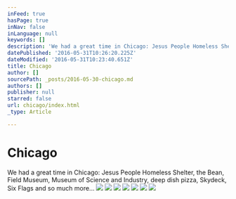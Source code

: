 ```yaml
---
inFeed: true
hasPage: true
inNav: false
inLanguage: null
keywords: []
description: 'We had a great time in Chicago: Jesus People Homeless Shelter, the Bean, Field Museum, Museum of Science and Industry, deep dish pizza, Skydeck, Six Flags and so much more...'
datePublished: '2016-05-31T10:26:20.225Z'
dateModified: '2016-05-31T10:23:40.651Z'
title: Chicago
author: []
sourcePath: _posts/2016-05-30-chicago.md
authors: []
publisher: null
starred: false
url: chicago/index.html
_type: Article

---
```

# Chicago

We had a great time in Chicago: Jesus People Homeless Shelter, the Bean, Field Museum, Museum of Science and Industry, deep dish pizza, Skydeck, Six Flags and so much more...
![](https://the-grid-user-content.s3-us-west-2.amazonaws.com/7c1b8fd6-0fdf-4d5d-9fd1-6ee8431281f2.jpg)
![](https://the-grid-user-content.s3-us-west-2.amazonaws.com/dfc0a782-a129-4eae-85b6-53fe5b7ab870.jpg)
![](https://the-grid-user-content.s3-us-west-2.amazonaws.com/a2ddf391-1789-4cb9-ac64-1b4b49712bcc.jpg)
![](https://the-grid-user-content.s3-us-west-2.amazonaws.com/22e0e11c-50c5-45fb-b1a4-b70759226156.jpg)
![](https://the-grid-user-content.s3-us-west-2.amazonaws.com/7122458a-fac0-4ad1-85a0-b840a022f0e9.jpg)
![](https://the-grid-user-content.s3-us-west-2.amazonaws.com/8bfed8be-a529-43e5-b83b-575fea885046.jpg)
![](https://the-grid-user-content.s3-us-west-2.amazonaws.com/77df7b85-4b14-4abb-b8da-6af2ccd7a3c5.jpg)